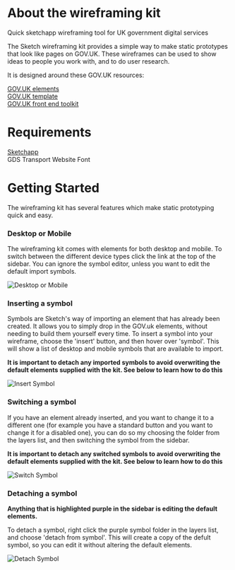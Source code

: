 # About the wireframing kit
Quick sketchapp wireframing tool for UK government digital services

The Sketch wireframing kit provides a simple way to make static prototypes that look like pages on GOV.UK. These wireframes can be used to show ideas to people you work with, and to do user research.

It is designed around these GOV.UK resources:

[GOV.UK elements](https://github.com/alphagov/govuk_elements "GOV.UK elements")<br />
[GOV.UK template](https://github.com/alphagov/govuk_template "GOV.UK template")<br />
[GOV.UK front end toolkit](https://github.com/alphagov/govuk_frontend_toolkit "GOV.UK front end toolkit")

# Requirements
[Sketchapp](https://www.sketchapp.com/ "Download Sketchapp")<br />
GDS Transport Website Font

# Getting Started

The wireframing kit has several features which make static prototyping quick and easy.

### Desktop or Mobile

The wireframing kit comes with elements for both desktop and mobile. To switch between the different device types click the link at the top of the sidebar. You can ignore the symbol editor, unless you want to edit the default import symbols.

![Desktop or Mobile](/../screen_shots/screenshots/sketch_pages.png?raw=true "Desktop or Mobile")

### Inserting a symbol

Symbols are Sketch's way of importing an element that has already been created. It allows you to simply drop in the GOV.uk elements, without needing to build them yourself every time. To insert a symbol into your wireframe, choose the 'insert' button, and then hover over 'symbol'. This will show a list of desktop and mobile symbols that are available to import. 

**It is important to detach any imported symbols to avoid overwriting the default elements supplied with the kit. See below to learn how to do this**

![Insert Symbol](/../screen_shots/screenshots/sketch_insert.gif?raw=true "Insert Symbol")

### Switching a symbol

If you have an element already inserted, and you want to change it to a different one (for example you have a standard button and you want to change it for a disabled one), you can do so my choosing the folder from the layers list, and then switching the symbol from the sidebar. 

**It is important to detach any switched symbols to avoid overwriting the default elements supplied with the kit. See below to learn how to do this**

![Switch Symbol](/../screen_shots/screenshots/sketch_switching_symbols.gif?raw=true "Switch Symbol")

### Detaching a symbol

**Anything that is highlighted purple in the sidebar is editing the default elements.**

To detach a symbol, right click the purple symbol folder in the layers list, and choose 'detach from symbol'. This will create a copy of the defult symbol, so you can edit it without altering the default elements.

![Detach Symbol](/../screen_shots/screenshots/sketch_detach_from_symbol.png?raw=true "Detach Symbol")
